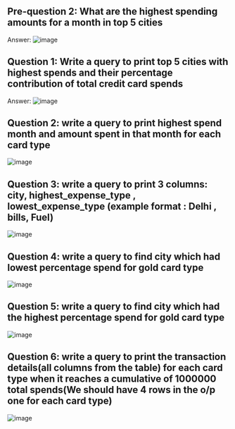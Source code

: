 ## Pre-question 2: What are the highest spending amounts for a month in top 5 cities

Answer:
![image](https://github.com/gu12934/LHL_Final_Capstone_Project/assets/36687057/7db44858-7a3f-46c4-a543-eac5ca03fcbc)

## Question 1: Write a query to print top 5 cities with highest spends and their percentage contribution of total credit card spends

Answer:
![image](https://github.com/gu12934/LHL_Final_Capstone_Project/assets/36687057/a5c61183-10d6-4370-be17-bd6b8620e21a)

## Question 2: write a query to print highest spend month and amount spent in that month for each card type

![image](https://github.com/gu12934/LHL_Final_Capstone_Project/assets/36687057/f04c134b-099d-40ec-895f-93c044bdfff3)

## Question 3: write a query to print 3 columns: city, highest_expense_type , lowest_expense_type (example format : Delhi , bills, Fuel)

![image](https://github.com/gu12934/LHL_Final_Capstone_Project/assets/36687057/9b3169a4-7aca-47cd-874f-fa5a6cca41b9)

## Question 4: write a query to find city which had lowest percentage spend for gold card type

![image](https://github.com/gu12934/LHL_Final_Capstone_Project/assets/36687057/656f446a-099d-49b8-8a03-77d8cf3a245c)

## Question 5: write a query to find city which had the highest percentage spend for gold card type

![image](https://github.com/gu12934/LHL_Final_Capstone_Project/assets/36687057/25b2ef89-153b-4274-9ef7-732c4a6a299c)

## Question 6: write a query to print the transaction details(all columns from the table) for each card type when it reaches a cumulative of 1000000 total spends(We should have 4 rows in the o/p one for each card type)

![image](https://github.com/gu12934/LHL_Final_Capstone_Project/assets/36687057/633ae55f-ac33-4682-9bd4-5dd68ed161c8)
